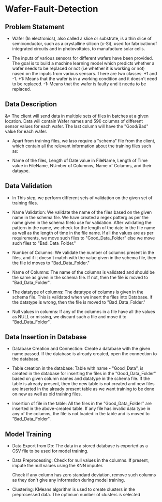 # Wafer-Fault-Detection

## Problem Statement 
 * Wafer (In electronics), also called a slice or substrate, is a thin slice of semiconductor,
such as a crystalline silicon (c-Si), used for fabricationof integrated circuits and in photovoltaics,
to manufacture solar cells.

* The inputs of various sensors for different wafers have been provided.
The goal is to build a machine learning model which predicts whether a wafer needs to be replaced or not
(i.e whether it is working or not) nased on the inputs from various sensors.
There are two classes: +1 and -1.
+1: Means that the wafer is in a working condition and it doesn't need to be replaced.
-1: Means that the wafer is faulty and it needa to be replaced.


## Data Description
&* The client will send data in multiple sets of files in batches at a given location.
Data will contain Wafer names and 590 columns of different sensor values for each wafer.
The last column will have the "Good/Bad" value for each wafer.

* Apart from training files, we laso require a "schema" file from the client, which contain all the
relevant information about the training files such as:

* Name of the files, Length of Date value in FileName, Length of Time value in FileName, NUmber of Columnns, 
Name of Columns, and their dataype.



## Data Validation
* In This step, we perform different sets of validation on the given set of training files.

* Name Validation: We validate the name of the files based on the given name in the schema file. We have 
created a regex patterg as per the name given in the schema fileto use for validation. After validating 
the pattern in the name, we check for the length of the date in the file name as well as the length of time 
in the file name. If all the values are as per requirements, we move such files to "Good_Data_Folder" else
we move such files to "Bad_Data_Folder."

* Number of Columns: We validate the number of columns present in the files, and if it doesn't match with the
value given in the schema file, then the file id moves to "Bad_Data_Folder."

* Name of Columns: The name of the columns is validated and should be the same as given in the schema file. 
If not, then the file is moved to "Bad_Data_Folder".

* The datatype of columns: The datatype of columns is given in the schema file. This is validated when we insert
the files into Database. If the datatype is wrong, then the file is moved to "Bad_Data_Folder."

* Null values in columns: If any of the columns in a file have all the values as NULL or missing, we discard such
a file and move it to "Bad_Data_Folder".




## Data Insertion in Database
 * Database Creation and Connection: Create a database with the given name passed. If the database is already created,
 open the connection to the database.
 
 * Table creation in the database: Table with name - "Good_Data", is created in the database for inserting the files 
 in the "Good_Data_Folder" based on given column names and datatype in the schema file. If the table is already
 present, then the new table is not created and new files are inserted in the already present table as we want 
 training to be done on new as well as old training files.
 
 * Insertion of file in the table: All the files in the "Good_Data_Folder" are inserted in the above-created table. If
 any file has invalid data type in any of the columns, the file is not loaded in the table and is moved to 
 "Bad_Data_Folder".
 
 
 ## Model Training
 * Data Export from Db: The data in a stored database is exported as a CSV file to be used for model training.
 
 * Data Preprocessing: 
    Check for null values in the columns. If present, impute the null values using the KNN imputer.
    
    Check if any column has zero standard deviation, remove such columns as they don't give any information during 
    model training.
    
 * Clustering: KMeans algorithm is used to create clusters in the preprocessed data. The optimum number of clusters 
 is selected





